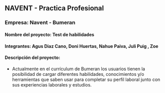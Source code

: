 ## NAVENT - Practica Profesional 

### Empresa: Navent - Bumeran
#### Nombre del proyecto: Test de habilidades
#### Integrantes: Agus Diaz Cano, Doni Huertas, Nahue Paiva, Juli Puig , Zoe 

#### Descripción del proyecto:
- Actualmente en el currículum de Bumeran los usuarios tienen la posibilidad de cargar diferentes habilidades, conocimientos y/o herramientas que saben usar para completar su perfil laboral junto con sus experiencias laborales y estudios.

